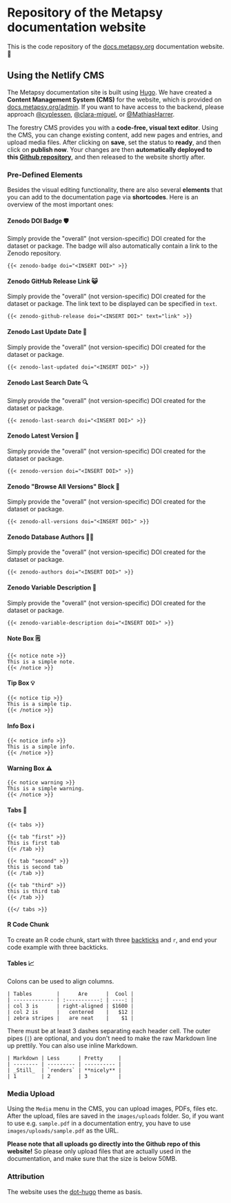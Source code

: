# Repository of the Metapsy documentation website

This is the code repository of the [docs.metapsy.org](https://luxury-syrniki-6a53eb.netlify.app/) documentation website. 📄


## Using the Netlify CMS

The Metapsy documentation site is built using [Hugo](https://gohugo.io/). We have created a **Content Management System (CMS)** for the website, which is provided on [docs.metapsy.org/admin](https://docs.metapsy.org/admin). If you want to have access to the backend, please approach [@cyplessen](www.github.com/cyplessen), [@clara-miguel](www.github.com/clara-miguel), or [@MathiasHarrer](www.github.com/MathiasHarrer).


The forestry CMS provides you with a **code-free, visual text editor**. Using the CMS, you can change existing content, add new pages and entries, and upload media files.  After clicking on **save**, set the status to **ready**, and then click on **publish now**. Your changes are then **automatically deployed to this [Github repository](www.github.com/metapsy-project/metapsyDocs)**, and then released to the website shortly after.

### Pre-Defined Elements

Besides the visual editing functionality, there are also several **elements** that you can add to the documentation page via **shortcodes**. Here is an overview of the most important ones:


#### Zenodo DOI Badge 🛡️

Simply provide the "overall" (not version-specific) DOI created for the dataset or package. The badge will also automatically contain a link to the Zenodo repository.

```
{{< zenodo-badge doi="<INSERT DOI>" >}}
```

#### Zenodo GitHub Release Link 😺

Simply provide the "overall" (not version-specific) DOI created for the dataset or package.
The link text to be displayed can be specified in `text`.

```
{{< zenodo-github-release doi="<INSERT DOI>" text="link" >}}
```

#### Zenodo Last Update Date 📅

Simply provide the "overall" (not version-specific) DOI created for the dataset or package.

```
{{< zenodo-last-updated doi="<INSERT DOI>" >}}
```

#### Zenodo Last Search Date 🔍

Simply provide the "overall" (not version-specific) DOI created for the dataset or package.

```
{{< zenodo-last-search doi="<INSERT DOI>" >}}
```

#### Zenodo Latest Version 🔢

Simply provide the "overall" (not version-specific) DOI created for the dataset or package.

```
{{< zenodo-version doi="<INSERT DOI>" >}}
```

#### Zenodo "Browse All Versions" Block 🔢

Simply provide the "overall" (not version-specific) DOI created for the dataset or package.

```
{{< zenodo-all-versions doi="<INSERT DOI>" >}}
```

#### Zenodo Database Authors ✍🏽

Simply provide the "overall" (not version-specific) DOI created for the dataset or package.

```
{{< zenodo-authors doi="<INSERT DOI>" >}}
```

#### Zenodo Variable Description 📓 

Simply provide the "overall" (not version-specific) DOI created for the dataset or package.

```
{{< zenodo-variable-description doi="<INSERT DOI>" >}}
```


#### Note Box 🗒️

```
{{< notice note >}}
This is a simple note.
{{< /notice >}}
```

#### Tip Box 💡

```
{{< notice tip >}}
This is a simple tip.
{{< /notice >}}
```

#### Info Box ℹ️

```
{{< notice info >}}
This is a simple info.
{{< /notice >}}
```

#### Warning Box ⚠️

```
{{< notice warning >}}
This is a simple warning.
{{< /notice >}}
```

#### Tabs 📂

```
{{< tabs >}}

{{< tab "first" >}}
This is first tab
{{< /tab >}}

{{< tab "second" >}}
this is second tab
{{< /tab >}}

{{< tab "third" >}}
this is third tab
{{< /tab >}}

{{</ tabs >}}

```

#### R Code Chunk

To create an R code chunk, start with three [backticks](https://www.wikiwand.com/en/Backtick) and `r`, and end your code example with three backticks.

#### Tables 📈

Colons can be used to align columns.

```
| Tables        |      Are      |  Cool |
| ------------- | :-----------: | ----: |
| col 3 is      | right-aligned | $1600 |
| col 2 is      |   centered    |   $12 |
| zebra stripes |   are neat    |    $1 |
```

There must be at least 3 dashes separating each header cell.
The outer pipes (`|`) are optional, and you don't need to make the
raw Markdown line up prettily. You can also use inline Markdown.

```
| Markdown | Less      | Pretty     |
| -------- | --------- | ---------- |
| _Still_  | `renders` | **nicely** |
| 1        | 2         | 3          |
```

### Media Upload

Using the `Media` menu in the CMS, you can upload images, PDFs, files etc. After the upload, files are saved in the `images/uploads` folder. So, if you want to use e.g. `sample.pdf` in a documentation entry, you have to use `images/uploads/sample.pdf` as the URL. 

**Please note that all uploads go directly into the Github repo of this website!** So please only upload files that are actually used in the documentation, and make sure that the size is below 50MB.

### Attribution

The website uses the [dot-hugo](https://github.com/themefisher/dot-hugo) theme as basis. 







